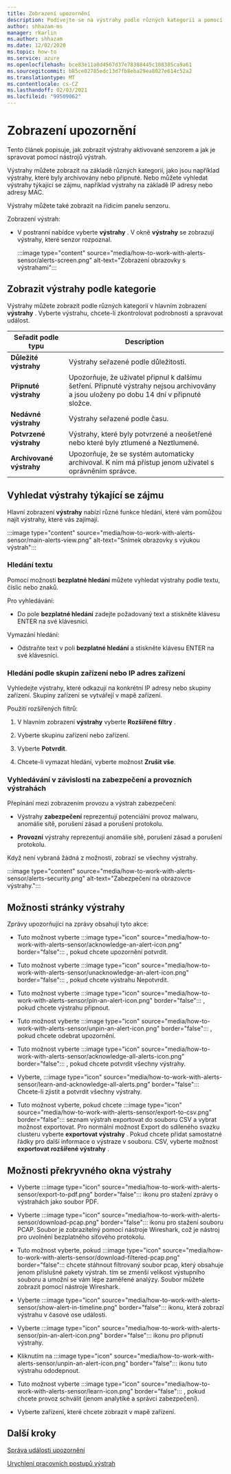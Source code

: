 ```yaml
---
title: Zobrazení upozornění
description: Podívejte se na výstrahy podle různých kategorií a pomocí funkcí pro vyhledávání pomůžete najít výstrahy, které vás zajímají.
author: shhazam-ms
manager: rkarlin
ms.author: shhazam
ms.date: 12/02/2020
ms.topic: how-to
ms.service: azure
ms.openlocfilehash: bce83e11a0d4567d37e78388445c108385ca9a61
ms.sourcegitcommit: b85ce02785edc13d7fb8eba29ea8027e614c52a2
ms.translationtype: MT
ms.contentlocale: cs-CZ
ms.lasthandoff: 02/03/2021
ms.locfileid: "99509062"
---
```

# <a name="view-alerts"></a>Zobrazení upozornění

Tento článek popisuje, jak zobrazit výstrahy aktivované senzorem a jak je spravovat pomocí nástrojů výstrah.

Výstrahy můžete zobrazit na základě různých kategorií, jako jsou například výstrahy, které byly archivovány nebo připnuté. Nebo můžete vyhledat výstrahy týkající se zájmu, například výstrahy na základě IP adresy nebo adresy MAC.  

Výstrahy můžete také zobrazit na řídicím panelu senzoru.

Zobrazení výstrah:

- V postranní nabídce vyberte **výstrahy** . V okně **výstrahy** se zobrazují výstrahy, které senzor rozpoznal.

  :::image type="content" source="media/how-to-work-with-alerts-sensor/alerts-screen.png" alt-text="Zobrazení obrazovky s výstrahami":::

## <a name="view-alerts-by-category"></a>Zobrazit výstrahy podle kategorie

Výstrahy můžete zobrazit podle různých kategorií v hlavním zobrazení **výstrahy** . Vyberte výstrahu, chcete-li zkontrolovat podrobnosti a spravovat událost.

| Seřadit podle typu | Description |
|--|--|
| **Důležité výstrahy** | Výstrahy seřazené podle důležitosti. |
| **Připnuté výstrahy** | Upozorňuje, že uživatel připnul k dalšímu šetření. Připnuté výstrahy nejsou archivovány a jsou uloženy po dobu 14 dní v připnuté složce. |
| **Nedávné výstrahy** | Výstrahy seřazené podle času. |
| **Potvrzené výstrahy** | Výstrahy, které byly potvrzené a neošetřené nebo které byly ztlumené a Neztlumené. |
| **Archivované výstrahy** | Upozorňuje, že se systém automaticky archivoval. K nim má přístup jenom uživatel s oprávněním správce. |

## <a name="search-for-alerts-of-interest"></a>Vyhledat výstrahy týkající se zájmu

Hlavní zobrazení **výstrahy** nabízí různé funkce hledání, které vám pomůžou najít výstrahy, které vás zajímají.

:::image type="content" source="media/how-to-work-with-alerts-sensor/main-alerts-view.png" alt-text="Snímek obrazovky s výukou výstrah":::

### <a name="text-search"></a>Hledání textu 

Pomocí možnosti **bezplatné hledání** můžete vyhledat výstrahy podle textu, číslic nebo znaků.

Pro vyhledávání:

- Do pole **bezplatné hledání** zadejte požadovaný text a stiskněte klávesu ENTER na své klávesnici.

Vymazání hledání:

- Odstraňte text v poli **bezplatné hledání** a stiskněte klávesu ENTER na své klávesnici.

### <a name="device-group-or-device-ip-address-search"></a>Hledání podle skupin zařízení nebo IP adres zařízení

Vyhledejte výstrahy, které odkazují na konkrétní IP adresy nebo skupiny zařízení. Skupiny zařízení se vytvářejí v mapě zařízení.

Použití rozšířených filtrů:

1. V hlavním zobrazení **výstrahy** vyberte **Rozšířené filtry** .

2. Vyberte skupinu zařízení nebo zařízení.

3. Vyberte **Potvrdit**.

4. Chcete-li vymazat hledání, vyberte možnost **Zrušit vše**.

### <a name="security-versus-operational-alert-search"></a>Vyhledávání v závislosti na zabezpečení a provozních výstrahách

Přepínání mezi zobrazením provozu a výstrah zabezpečení:

- Výstrahy **zabezpečení** reprezentují potenciální provoz malwaru, anomálie sítě, porušení zásad a porušení protokolu.

- **Provozní** výstrahy reprezentují anomálie sítě, porušení zásad a porušení protokolu.

Když není vybraná žádná z možností, zobrazí se všechny výstrahy.

:::image type="content" source="media/how-to-work-with-alerts-sensor/alerts-security.png" alt-text="Zabezpečení na obrazovce výstrahy.":::

## <a name="alert-page-options"></a>Možnosti stránky výstrahy

Zprávy upozorňující na zprávy obsahují tyto akce:

- Tuto možnost vyberte :::image type="icon" source="media/how-to-work-with-alerts-sensor/acknowledge-an-alert-icon.png" border="false"::: , pokud chcete upozornění potvrdit.

- Tuto možnost vyberte :::image type="icon" source="media/how-to-work-with-alerts-sensor/unacknowledge-an-alert-icon.png" border="false"::: , pokud chcete výstrahu Nepotvrdit.

- Tuto možnost vyberte :::image type="icon" source="media/how-to-work-with-alerts-sensor/pin-an-alert-icon.png" border="false"::: , pokud chcete výstrahu připnout.

- Tuto možnost vyberte :::image type="icon" source="media/how-to-work-with-alerts-sensor/unpin-an-alert-icon.png" border="false"::: , pokud chcete odebrat upozornění.

- Tuto možnost vyberte :::image type="icon" source="media/how-to-work-with-alerts-sensor/acknowledge-all-alerts-icon.png" border="false"::: , pokud chcete potvrdit všechny výstrahy.

- Vyberte, :::image type="icon" source="media/how-to-work-with-alerts-sensor/learn-and-acknowledge-all-alerts.png" border="false"::: Chcete-li zjistit a potvrdit všechny výstrahy.

- Tuto možnost vyberte, pokud chcete :::image type="icon" source="media/how-to-work-with-alerts-sensor/export-to-csv.png" border="false"::: seznam výstrah exportovat do souboru CSV a vybrat možnost exportovat. Pro normální možnost Export do sdíleného svazku clusteru vyberte **exportovat výstrahy** . Pokud chcete přidat samostatné řádky pro další informace o výstraze v souboru. CSV, vyberte možnost **exportovat rozšířené výstrahy** .

## <a name="alert-pop-up-window-options"></a>Možnosti překryvného okna výstrahy

- Vyberte :::image type="icon" source="media/how-to-work-with-alerts-sensor/export-to-pdf.png" border="false"::: ikonu pro stažení zprávy o výstrahách jako soubor PDF.

- Vyberte :::image type="icon" source="media/how-to-work-with-alerts-sensor/download-pcap.png" border="false"::: ikonu pro stažení souboru PCAP. Soubor je zobrazitelný pomocí nástroje Wireshark, což je nástroj pro uvolnění bezplatného síťového protokolu.

- Tuto možnost vyberte, pokud :::image type="icon" source="media/how-to-work-with-alerts-sensor/download-filtered-pcap.png" border="false"::: chcete stáhnout filtrovaný soubor pcap, který obsahuje jenom příslušné pakety výstrah. tím se zmenší velikost výstupního souboru a umožní se vám lépe zaměřené analýzy. Soubor můžete zobrazit pomocí nástroje Wireshark.

- Vyberte :::image type="icon" source="media/how-to-work-with-alerts-sensor/show-alert-in-timeline.png" border="false"::: ikonu, která zobrazí výstrahu v časové ose události.

- Vyberte :::image type="icon" source="media/how-to-work-with-alerts-sensor/pin-an-alert-icon.png" border="false"::: ikonu pro připnutí výstrahy.

- Kliknutím na :::image type="icon" source="media/how-to-work-with-alerts-sensor/unpin-an-alert-icon.png" border="false"::: ikonu tuto výstrahu ododepnout.

- Tuto možnost vyberte :::image type="icon" source="media/how-to-work-with-alerts-sensor/learn-icon.png" border="false"::: , pokud chcete provoz schválit (jenom analytiké a správci zabezpečení).

- Vyberte zařízení, které chcete zobrazit v mapě zařízení.

## <a name="next-steps"></a>Další kroky

[Správa události upozornění](how-to-manage-the-alert-event.md)

[Urychlení pracovních postupů výstrah](how-to-accelerate-alert-incident-response.md)
